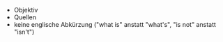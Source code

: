
* Objektiv
* Quellen
* keine englische Abkürzung ("what is" anstatt "what's", "is not" anstatt "isn't")